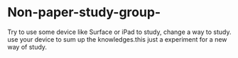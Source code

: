 # Non-paper-study-group-
Try to use some device like Surface or iPad to study, change a way to study. use your device to sum up the knowledges.this just a experiment for a new way of study. 
